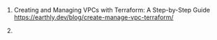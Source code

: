 1. Creating and Managing VPCs with Terraform: A Step-by-Step Guide https://earthly.dev/blog/create-manage-vpc-terraform/

2. 
